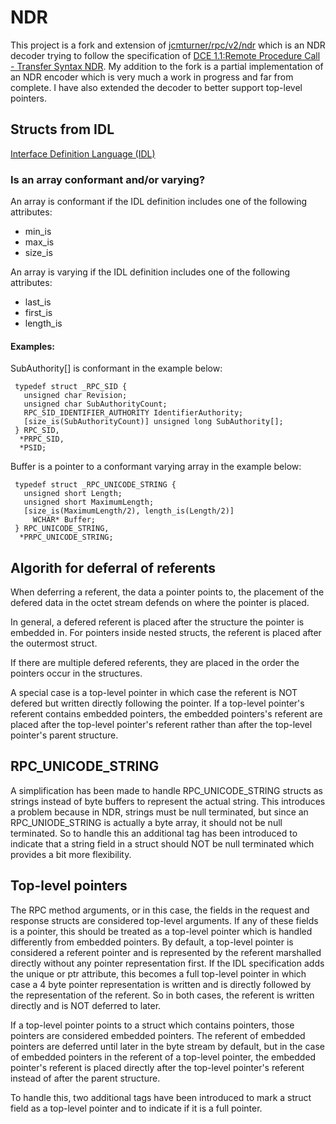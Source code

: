 # NDR
This project is a fork and extension of [jcmturner/rpc/v2/ndr](https://github.com/jcmturner/rpc)
which is an NDR decoder trying to follow the specification of
[DCE 1.1:Remote Procedure Call - Transfer Syntax NDR](https://pubs.opengroup.org/onlinepubs/9629399/chap14.htm).
My addition to the fork is a partial implementation of an NDR encoder which is
very much a work in progress and far from complete. I have also extended the decoder to
better support top-level pointers.

## Structs from IDL
[Interface Definition Language (IDL)](http://pubs.opengroup.org/onlinepubs/9629399/chap4.htm)

### Is an array conformant and/or varying?
An array is conformant if the IDL definition includes one of the following attributes:
* min_is
* max_is
* size_is

An array is varying if the IDL definition includes one of the following attributes: 
* last_is
* first_is 
* length_is

#### Examples:
SubAuthority[] is conformant in the example below:
```
 typedef struct _RPC_SID {
   unsigned char Revision;
   unsigned char SubAuthorityCount;
   RPC_SID_IDENTIFIER_AUTHORITY IdentifierAuthority;
   [size_is(SubAuthorityCount)] unsigned long SubAuthority[];
 } RPC_SID,
  *PRPC_SID,
  *PSID;
```

Buffer is a pointer to a conformant varying array in the example below:
```
 typedef struct _RPC_UNICODE_STRING {
   unsigned short Length;
   unsigned short MaximumLength;
   [size_is(MaximumLength/2), length_is(Length/2)] 
     WCHAR* Buffer;
 } RPC_UNICODE_STRING,
  *PRPC_UNICODE_STRING;
```

## Algorith for deferral of referents
When deferring a referent, the data a pointer points to, the placement of the
defered data in the octet stream defends on where the pointer is placed.

In general, a defered referent is placed after the structure the pointer is
embedded in. For pointers inside nested structs, the referent is placed after
the outermost struct.

If there are multiple defered referents, they are placed in the order the
pointers occur in the structures.

A special case is a top-level pointer in which case the referent is NOT defered
but written directly following the pointer. If a top-level pointer's referent
contains embedded pointers, the embedded pointers's referent are placed after
the top-level pointer's referent rather than after the top-level pointer's
parent structure.

## RPC_UNICODE_STRING
A simplification has been made to handle RPC_UNICODE_STRING structs as
strings instead of byte buffers to represent the actual string.
This introduces a problem because in NDR, strings must be null terminated,
but since an RPC_UNIODE_STRING is actually a byte array, it should not be
null terminated. So to handle this an additional tag has been introduced
to indicate that a string field in a struct should NOT be null terminated
which provides a bit more flexibility.

## Top-level pointers
The RPC method arguments, or in this case, the fields in the request and
response structs are considered top-level arguments. If any of these fields is
a pointer, this should be treated as a top-level pointer which is handled
differently from embedded pointers.
By default, a top-level pointer is considered a referent pointer and is
represented by the referent marshalled directly without any pointer
representation first.
If the IDL specification adds the unique or ptr attribute, this becomes a full
top-level pointer in which case a 4 byte pointer representation is written and
is directly followed by the representation of the referent.
So in both cases, the referent is written directly and is NOT deferred to later.

If a top-level pointer points to a struct which contains pointers, those
pointers are considered embedded pointers. The referent of embedded pointers
are deferred until later in the byte stream by default, but in the case of
embedded pointers in the referent of a top-level pointer, the embedded pointer's
referent is placed directly after the top-level pointer's referent instead of
after the parent structure.

To handle this, two additional tags have been introduced to mark a struct field
as a top-level pointer and to indicate if it is a full pointer.

